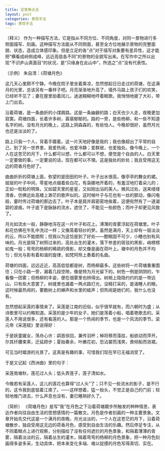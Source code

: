 ```yaml
---
title: 定景换点法
layout: post
categories: 表现手法
tags: 表现手法
---
```


〔释义〕 作为一种描写方法，它是指从不同方位、不同角度，对同一景物进行多侧面描写、刻画。这种描写方法能从不同侧面，甚至全方位地展示景物的完整面貌、状态，造成立体感印象。但是立足的各“点”对于描写对象要有差异性，这才能把“横看成岭侧成峰，远近高低各不同”的景物的全貌写出来。在写作中之所以出现“不识庐山真面目”的状况，是“只缘身在此山中”，所选之“点”没有代表性。

〔示例〕 朱自清：《荷塘月色》

这几天心里颇不宁静。今晚在院子里坐着乘凉，忽然想起日日走过的荷塘，在这满月的光里，总该另有一番样子吧。月亮渐渐地升高了，墙外马路上孩子们的欢笑，已经听不见了；妻在屋里拍着闰儿，迷迷糊糊地哼着眠歌。我悄悄地披了大衫，带上门出去。

沿着荷塘，是一条曲折的小煤屑路。这是一条幽僻的路；白天也少人走，夜晚更加寂寞。荷塘四面，长着许多树，蓊蓊郁郁的。路的一旁，是些杨柳，和一些不知道名字的树。没有月光的晚上，这路上阴森森的，有些怕人。今晚却很好，虽然月光也还是淡淡的了。

路上只我一个人，背着手踱着。这一片天地好像是我的；我也像超出了平常的自己，到了另一世界里，我爱热闹，也爱冷静；爱群居，也爱独处。像今晚上，一个人在这苍茫的月下，什么都可以想，什么都可以不想，便觉是个自由的人。白天里一定要做的事，一定要说的话，现在都可以不理。这是独处的妙处；我且受用这无边的荷香月色好了。

曲曲折折的荷塘上面，弥望的是田田的叶子。叶子出水很高，像亭亭的舞女的裙。层层的叶子中间，零星地点缀着些白花，有袅娜地开着的，有羞涩地打着朵儿的；正如一粒粒的明珠，又如碧天里的星星，又如刚出浴的美人。微风过处，送来缕缕清香，仿佛远处高楼上渺茫的歌声似的。这时候叶子与花也有一丝的颤动，像闪电般，霎时传过荷塘的那边去了。叶子本是肩并肩密密地挨着，这便宛然有了一道凝碧的波痕。叶子底下是脉脉的流水，遮住了，不能见一些颜色；而叶子却更见风致了。

月光如流水一般，静静地泻在这一片叶子和花上。溥薄的青雾浮起在荷塘里。叶子和花仿佛在牛乳中洗过一样；又像笼着轻纱的梦。虽然是满月，天上却有一层淡淡的云，所以不能朗照；但我以为这恰是到了好处——酣眠固不可少，小睡也别有风味的。月光是隔了树照过来的，高处丛生的灌木，落下参差的斑驳的黑影，峭楞楞如鬼一般；弯弯的杨柳的稀疏的倩影，却又像是画在荷叶上。塘中的月色并不均匀；但光与影有着和谐的旋律，如梵阿玲上奏着的名曲。

荷塘的四面，远远近近，高高低低都是树，而杨柳最多。这些树将一片荷塘重重围住；只在小路一旁，漏着几段空隙，像是特为月光留下的。树色一例是阴阴的，乍看像一团雾；但杨柳的丰姿，便在烟雾里也辨得出。树梢上隐隐约约的是一带远山，只有些大意罢了。树缝里也漏着一两点路灯光，没精打采的，是渴睡人的眼。这时候最热闹的，要数树上的蝉声和水里的蛙声；但热闹是她们的，我什么也没有。

忽然想起采莲的事情来了。采莲是江南的旧俗，似乎很早就有，而六朝时为盛；从诗歌里可以约略知道。采莲的是少年的女子，她们是荡着小船，唱着艳歌去的。采莲人不用说很多，还有看莲的人。那是一个热闹的季节，也是一个风流的季节。梁元帝《采莲赋》里说得好：

于是妖童媛女，荡舟心许：鹢首徐回，兼传羽杯；棹将移而藻挂，船欲动而萍开。尔其纤腰束素，迁延顾步；夏始春余，叶嫩花初，恐沾裳而浅笑，畏倾船而敛裙。

可见当时嬉游的光景了。这真是有趣的事，可惜我们现在早已无福消受了。

于是又记起《西洲曲》里的句子：

采莲南塘秋，莲花过人头；低头弄莲子，莲子清如水。

今晚若有采莲人，这儿的莲花也算得“过人头”了；只不见一些流水的影子，是不行的。这令我到底惦着江南了。——这样想着，猛一抬头，不觉正是自己的门前；轻轻地推门进去，什么声息也没有，妻已睡熟好久了。

〔简析〕 《荷塘月色》是写“我”在月色之下沿着荷塘踱步所触发的种种情思，表达作者向往自由生活的思想感情的一篇散文。月色是作者刻画的一种主要景象。文章开始先交代这是一个满月的夜晚，月光淡淡的，一个人在这苍茫的月下，沿着荷塘散步，独自受用这无边的荷香月色，感受到自由生活的乐趣。然后停足专注，从不同着眼点上进行观察，分别描绘了没有任何遮拦的月色景象，和隔着薄薄的青雾，隔着淡淡的云，隔着丛生的灌木，隔着弯弯的杨柳的月色景象，把一种月色刻画得多姿多采，生动具体，把本来变化多端、难以捉摸的月色写得真切、实在。 